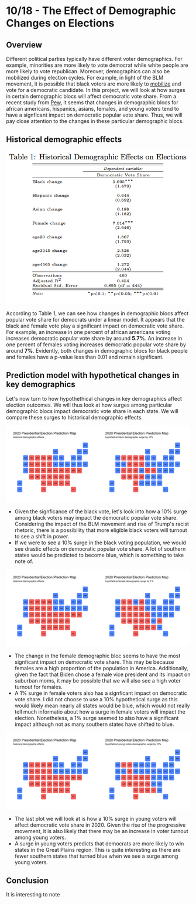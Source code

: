 # 10/18 - The Effect of Demographic Changes on Elections

## Overview

Different political parties typically have different voter demographics. For example, minorities are more likely to vote democrat while white people are more likely to vote republican. Moreover, demographics can also be mobilized during election cycles. For example, in light of the BLM movement, it is possible that black voters are more likely to [mobilize](https://fivethirtyeight.com/features/the-partisan-gender-and-generational-differences-among-black-voters-heading-into-election-day/) and vote for a democratic candidate. In this project, we will look at how surges in certain demographic blocs will affect democratic vote share. From a recent study from [Pew](https://www.pewresearch.org/methods/2020/09/08/democrats-made-gains-from-multiple-sources-in-2018-midterm-victories/), it seems that changes in demographic blocs for african americans, hispanics, asians, females, and young voters tend to have a signficant impact on democratic popular vote share. Thus, we will pay close attention to the changes in these particular demographic blocs. 

## Historical demographic effects

![](../figures/demographic_table.png)

According to Table 1, we can see how changes in demographic blocs affect popular vote share for democrats under a linear model. It appears that the black and female vote play a significant impact on democratic vote share. For example, an increase in one percent of african americans voting increases democratic popular vote share by around **5.7%**. An increase in one percent of females voting increases democratic popular vote share by around **7%**. Evidently, both changes in demographic blocs for black people and females have a p-value less than 0.01 and remain significant. 

## Prediction model with hypothetical changes in key demographics

Let's now turn to how hypothethical changes in key demographics affect election outcomes. We will thus look at how surges among particular demographic blocs impact democratic vote share in each state. We will compare these surges to historical demographic effects. 

![](../figures/black.png)

+ Given the signficance of the black vote, let's look into how a 10% surge among black voters may impact the democratic popular vote share. Considering the impact of the BLM movement and rise of Trump's racist rhetoric, there is a possibility that more eligible black voters will turnout to see a shift in power.
+ If we were to see a 10% surge in the black voting population, we would see drastic effects on democratic popular vote share. A lot of southern states would be predicted to become blue, which is something to take note of. 

![](../figures/female.png)

+ The change in the female demographic bloc seems to have the most signficant impact on democratic vote share. This may be because females are a high proportion of the population in America. Additionally, given the fact that Biden chose a female vice president and its impact on suburban moms, it may be possible that we will also see a high voter turnout for females. 
+ A 1% surge in female voters also has a signficant impact on democratic vote share. I did not choose to use a 10% hypothetical surge as this would likely mean nearly all states would be blue, which would not really tell much informatio about how a surge in female voters will impact the election. Nonetheless, a 1% surge seemed to also have a significant impact although not as many southern states have shifted to blue. 

![](../figures/young.png)

+ The last plot we will look at is how a 10% surge in young voters will affect democratic vote share in 2020. Given the rise of the progressive movement, it is also likely that there may be an increase in voter turnout among young voters. 
+ A surge in young voters predicts that democrats are more likely to win states in the Great Plains region. This is quite interesting as there are fewer southern states that turned blue when we see a surge among young voters. 

## Conclusion

It is interesting to note 



 